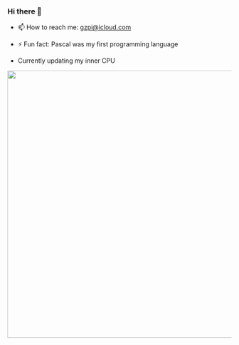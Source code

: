 ### Hi there 👋

- 📫 How to reach me: gzpi@icloud.com

- ⚡ Fun fact: Pascal was my first programming language

- Currently updating my inner CPU

<p align="center">
<img src="https://github-readme-stats.vercel.app/api?username=zacharidis&show_icons=true&count_private=true&theme=solarized-light&hide_border=true" width="600">
</p>
<!--
**zacharidis/zacharidis** is a ✨ _special_ ✨ repository because its `README.md` (this file) appears on your GitHub profile.

Here are some ideas to get you started:



-->
